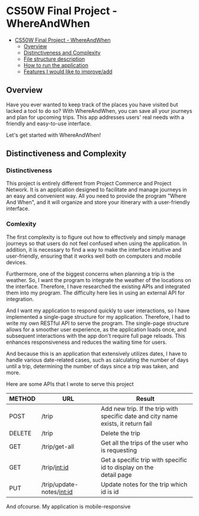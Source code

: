 # CS50W Final Project - WhereAndWhen

- [CS50W Final Project - WhereAndWhen](#cs50w-final-project---WhereAndWhen)
  - [Overview](#overview)
  - [Distinctiveness and Complexity](#distinctiveness-and-complexity)
  - [File structure description](#files-structure-description)
  - [How to run the application](#how-to-run-the-application)
  - [Features I would like to improve/add](#todo-list)

## Overview
Have you ever wanted to keep track of the places you have visited but lacked a tool to do so? With WhereAndWhen, you can save all your journeys and plan for upcoming trips. This app addresses users' real needs with a friendly and easy-to-use interface.

Let's get started with WhereAndWhen!

## Distinctiveness and Complexity
### Distinctiveness
This project is entirely different from Project Commerce and Project Network. It is an application designed to facilitate and manage journeys in an easy and convenient way. All you need to provide the program "Where And When", and it will organize and store your itinerary with a user-friendly interface.
### Comlexity
The first complexity is to figure out how to effectively and simply manage journeys so that users do not feel confused when using the application. In addition, it is necessary to find a way to make the interface intuitive and user-friendly, ensuring that it works well both on computers and mobile devices.

Furthermore, one of the biggest concerns when planning a trip is the weather. So, I want the program to integrate the weather of the locations on the interface. Therefore, I have researched the existing APIs and integrated them into my program. The difficulty here lies in using an external API for integration.

And I want my application to respond quickly to user interactions, so I have implemented a single-page structure for my application. Therefore, I had to write my own RESTful API to serve the program. The single-page structure allows for a smoother user experience, as the application loads once, and subsequent interactions with the app don't require full page reloads. This enhances responsiveness and reduces the waiting time for users.

And because this is an application that extensively utilizes dates, I have to handle various date-related cases, such as calculating the number of days until a trip, determining the number of days since a trip was taken, and more.

Here are some APIs that I wrote to serve this project

| METHOD | URL                          | Result                                                  | 
| ------ | ---------------------------- | ------------------------------------------------------- |
| POST   | /trip                        | Add new trip. If the trip with <br/> specific date and city name exists, it return fail| 
| DELETE | /trip                        | Delete the trip                                         | 
| GET    | /trip/get-all                | Get all the trips of the user who is requesting         | 
| GET    | /trip/<int:id>               | Get a specific trip with specific id to display on the </br> detail page| 
| PUT    | /trip/update-notes/<int:id>  | Update notes for the trip which id is id                | 

And ofcourse. My application is mobile-responsive


